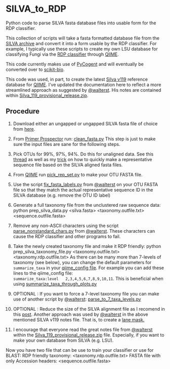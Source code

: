 SILVA_to_RDP
============

Python code to parse SILVA fasta database files into usable form for the RDP classifier.


This collection of scripts will take a fasta formatted database file from the [SILVA
archive](http://www.arb-silva.de/download/archive/) and convert it into a form usable
by the RDP classifier. For example, I typically use these scripts to create my own LSU 
database for classifying Fungi via the [RDP classifier](http://rdp.cme.msu.edu) 
through [QIIME](http://qiime.org).

This code currently makes use of [PyCogent](http://pycogent.org) and will eventually 
be converted over to [scikit-bio](http://scikit-bio.org). 

This code was used, in part, to create the latest [Silva v119](http://www.arb-silva.de/no_cache/download/archive/qiime/)
reference database for [QIIME](http://qiime.org). I've updated the documentation here to 
reflect a more streamlined approach as suggested by [@walterst](https://gist.github.com/walterst). 
His notes are contained within [Silva_119_provisional_release.zip](http://www.arb-silva.de/fileadmin/silva_databases/qiime/Silva_119_provisional_release.zip).


## Procedure
1)	Download either an ungapped or ungapped SILVA fasta file of choice from [here](http://www.arb-silva.de/download/archive/).
    
2)	From [Primer Prospector](http://pprospector.sourceforge.net/index.html) run:
	[clean_fasta.py](http://pprospector.sourceforge.net/scripts/clean_fasta.html)
	This step is just to make sure the input files are sane for the following steps.
    
3)	Pick OTUs for 99%, 97%, 94%. Do this for unaligned data. See this [thread](https://groups.google.com/d/msg/qiime-forum/KEvXuLwJB70/FK7h2e_gjjIJ) as 
	well as my [trick](https://groups.google.com/d/msg/qiime-forum/KEvXuLwJB70/LEaY4N9JXucJ) on how to quickly make 
	a representative sequence file based on the SILVA aligned fasta files.
    	
4)	From [QIIME](http://qiime.org) run [pick_rep_set.py](http://qiime.org/scripts/pick_rep_set.html) to make your OTU FASTA file.
    
5)	Use the script [fix_fasta_labels.py](https://gist.github.com/walterst/f5c619799e6dc1f575a0) from [@walterst](https://gist.github.com/walterst) on your OTU FASTA file
	so that they match the actual representative sequence ID in the SILVA database (e.g. remove the OTU ID label)

6)	Generate a full taxonomy file from the unclustered raw sequence data:
	python prep_silva_data.py <silva.fasta> <taxonomy.outfile.txt> <sequence.outfile.fasta>
    
7)	Remove any non-ASCII characters using the script [parse_nonstandard_chars.py](https://gist.github.com/walterst/0a4d36dbb20c54eeb952) from [@walterst](https://gist.github.com/walterst).
	These characters can cause the RDP classifier and other programs to fail.
    
8)	Take the newly created taxonomy file and make it RDP friendly:
	python prep_silva_taxonomy_file.py <taxonomy.outfile.txt> <taxonomy.rdp.outfile.txt>
	As there can be many more than 7-levels of taxonomy (see below), you can change the 
	default parameters for `summarize_taxa` in your [qiime_config file](http://qiime.org/install/qiime_config.html). For example you 
	can add these lines to the qiime_config file:  
	`summarize_taxa:level	2,3,4,5,6,7,8,9,10,11`. 
	This is beneficial when using [summarize_taxa_through_plots.py](http://qiime.org/scripts/summarize_taxa_through_plots.html)

9)	OPTIONAL : If you want to force a 7-level taxonomy file you can make use of another
	script by [@walterst](https://gist.github.com/walterst): [parse_to_7_taxa_levels.py](https://gist.github.com/walterst/9ddb926fece4b7c0e12c)
    
10)	OPTIONAL : Reduce the size of the SILVA alignment file as I recomend in this [post](https://groups.google.com/d/msg/qiime-forum/KEvXuLwJB70/LEaY4N9JXucJ). 
	Another approach was used by [@walterst](https://gist.github.com/walterst) in the above mentioned SILVA v119 
	notes file. That is, to create a [lane mask.](https://gist.github.com/walterst/db491ba0fd3916af6f5e)
    	 
11) I encourage that everyone read the great notes file from [@walterst](https://gist.github.com/walterst) within the 
	[Silva_119_provisional_release.zip](http://www.arb-silva.de/fileadmin/silva_databases/qiime/Silva_119_provisional_release.zip) 
	file. Especially, if you want to make your own database from SILVA (e.g. LSU).


Now you have two file that can be use to train your classifier or use for BLAST:
    RDP friendly taxonomy:                      <taxonomy.rdp.outfile.txt> 
    FASTA file with only Accession headers:     <sequence.outfile.fasta>


